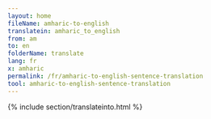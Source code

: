 ```yaml
---
layout: home
fileName: amharic-to-english
translatein: amharic_to_english
from: am
to: en
folderName: translate
lang: fr
x: amharic
permalink: /fr/amharic-to-english-sentence-translation
tool: amharic-to-english-sentence-translation
---
```

{% include section/translateinto.html %}